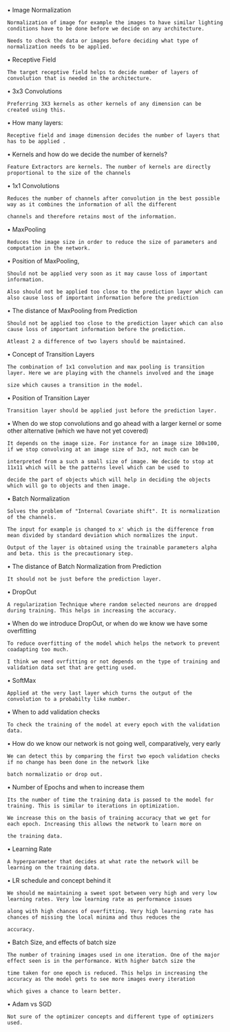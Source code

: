 •	Image Normalization
		
    Normalization of image for example the images to have similar lighting conditions have to be done before we decide on any architecture.
		
    Needs to check the data or images before deciding what type of normalization needs to be applied.

•	Receptive Field
		
    The target receptive field helps to decide number of layers of convolution that is needed in the architecture.

•	3x3 Convolutions
		
    Preferring 3X3 kernels as other kernels of any dimension can be created using this.
		

•	How many layers:
		
    Receptive field and image dimension decides the number of layers that has to be applied .

•	Kernels and how do we decide the number of kernels?
		
    Feature Extractors are kernels. The number of kernels are directly proportional to the size of the channels 
		

•	1x1 Convolutions
		
    Reduces the number of channels after convolution in the best possible way as it combines the information of all the different 
    
    channels and therefore retains most of the information.

•	MaxPooling
		
    Reduces the image size in order to reduce the size of parameters and computation in the network.

•	Position of MaxPooling,
		
    Should not be applied very soon as it may cause loss of important information. 
		
    Also should not be applied too close to the prediction layer which can also cause loss of important information before the prediction

•	The distance of MaxPooling from Prediction
		
    Should not be applied too close to the prediction layer which can also cause loss of important information before the prediction.
		
    Atleast 2 a difference of two layers should be maintained.

•	Concept of Transition Layers
		
    The combination of 1x1 convolution and max pooling is transition layer. Here we are playing with the channels involved and the image 
    
    size which causes a transition in the model.

•	Position of Transition Layer
		
    Transition layer should be applied just before the prediction layer.

•	When do we stop convolutions and go ahead with a larger kernel or some other alternative (which we have not yet covered)
		
    It depends on the image size. For instance for an image size 100x100, if we stop convolving at an image size of 3x3, not much can be 
		
    interpreted from a such a small size of image. We decide to stop at 11x11 which will be the patterns level which can be used to 
    
    decide the part of objects which will help in deciding the objects which will go to objects and then image.

•	Batch Normalization
		
    Solves the problem of "Internal Covariate shift". It is normalization of the channels.
		
    The input for example is changed to x' which is the difference from mean divided by standard deviation which normalizes the input.
		
    Output of the layer is obtained using the trainable parameters alpha and beta. this is the precautionary step.

•	The distance of Batch Normalization from Prediction
		
    It should not be just before the prediction layer.

•	DropOut
		
    A regularization Technique where random selected neurons are dropped during training. This helps in increasing the accuracy.
		

•	When do we introduce DropOut, or when do we know we have some overfitting
		
    To reduce overfitting of the model which helps the network to prevent coadapting too much.
		
    I think we need ovrfitting or not depends on the type of training and validation data set that are getting used.
		

•	SoftMax
		
    Applied at the very last layer which turns the output of the convolution to a probabilty like number.

•	When to add validation checks
		
    To check the training of the model at every epoch with the validation data.

•	How do we know our network is not going well, comparatively, very early
		
    We can detect this by comparing the first two epoch validation checks if no change has been done in the network like
		
    batch normalizatio or drop out.

•	Number of Epochs and when to increase them
		
    Its the number of time the training data is passed to the model for training. This is similar to iterations in optimization. 
		
    We increase this on the basis of training accuracy that we get for each epoch. Increasing this allows the network to learn more on 
    
    the training data.

•	Learning Rate
		
    A hyperparameter that decides at what rate the network will be learning on the training data. 

•	LR schedule and concept behind it
		
    We should me maintaining a sweet spot between very high and very low learning rates. Very low learning rate as performance issues 
    
    along with high chances of overfitting. Very high learning rate has chances of missing the local minima and thus reduces the 
    
    accuracy.

•	Batch Size, and effects of batch size
		
    The number of training images used in one iteration. One of the major effect seen is in the performance. With higher batch size the 
    
    time taken for one epoch is reduced. This helps in increasing the accuracy as the model gets to see more images every iteration 
    
    which gives a chance to learn better.

•	Adam vs SGD
		
    Not sure of the optimizer concepts and different type of optimizers used.

